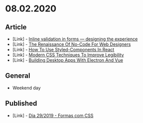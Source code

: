 # 08.02.2020

## Article

- \[Link\] - [Inline validation in forms — designing the experience](https://medium.com/wdstack/inline-validation-in-forms-designing-the-experience-123fb34088ce#.fl86493cl)
- \[Link\] - [The Renaissance Of No-Code For Web Designers](https://www.smashingmagazine.com/2020/07/renaissance-no-code-web-designers/)
- \[Link\] - [How To Use Styled-Components In React](https://www.smashingmagazine.com/2020/07/styled-components-react/)
- \[Link\] - [Modern CSS Techniques To Improve Legibility](https://www.smashingmagazine.com/2020/07/css-techniques-legibility/)
- \[Link\] - [Building Desktop Apps With Electron And Vue](https://www.smashingmagazine.com/2020/07/desktop-apps-electron-vue-javascript/)

## General

- Weekend day

## Published

- \[Link\] - [Dia 29/2019 - Formas com CSS](https://nerdcalistenico.com.br/hemersonvianna/artigos/daysofcode/2019/dia-29-formas-com-css/)
